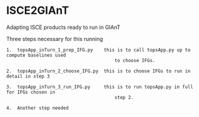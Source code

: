 # ISCE2GIAnT
Adapting ISCE products ready to run in GIAnT

Three steps necessary for this running

    1.  topsApp_inTurn_1_prep_IFG.py    this is to call topsApp.py up to compute baselines used
                                            to choose IFGs.

    2.  topsApp_inTurn_2_choose_IFG.py  this is to choose IFGs to run in detail in step 3

    3.  topsApp_inTurn_3_run_IFG.py     this is to run topsApp.py in full for IFGs chosen in
                                            step 2.

    4.  Another step needed
